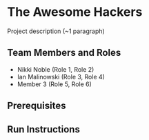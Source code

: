 # The Awesome Hackers

Project description (~1 paragraph)

## Team Members and Roles

* Nikki Noble (Role 1, Role 2)
* Ian Malinowski (Role 3, Role 4)
* Member 3 (Role 5, Role 6)

## Prerequisites

## Run Instructions
